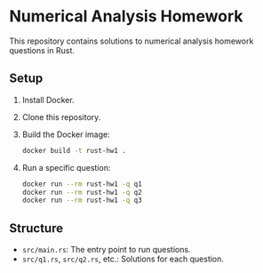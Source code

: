 # Numerical Analysis Homework

This repository contains solutions to numerical analysis homework questions in Rust.

## Setup

1. Install Docker.
2. Clone this repository.
3. Build the Docker image:

    ```bash
    docker build -t rust-hw1 .
    ```

4. Run a specific question:

    ```bash
    docker run --rm rust-hw1 -q q1
    docker run --rm rust-hw1 -q q2
    docker run --rm rust-hw1 -q q3
    ```

## Structure

- `src/main.rs`: The entry point to run questions.
- `src/q1.rs`, `src/q2.rs`, etc.: Solutions for each question.

